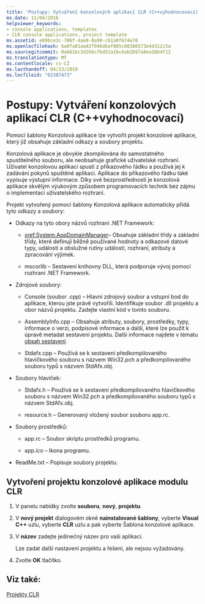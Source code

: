 ```yaml
---
title: 'Postupy: Vytváření konzolových aplikací CLR (C++vyhodnocovací)'
ms.date: 11/04/2016
helpviewer_keywords:
- console applications, templates
- CLR console applications, project template
ms.assetid: e89bce3c-706f-4ae0-8a90-cb1a0f674e70
ms.openlocfilehash: ba0fa81aa42f946dbaf005c00380573e44312c5a
ms.sourcegitcommit: 0ab61bc3d2b6cfbd52a16c6ab2b97a8ea1864f12
ms.translationtype: MT
ms.contentlocale: cs-CZ
ms.lasthandoff: 04/23/2019
ms.locfileid: "62387473"
---
```

# <a name="how-to-create-clr-console-applications-ccli"></a>Postupy: Vytváření konzolových aplikací CLR (C++vyhodnocovací)

Pomocí šablony Konzolová aplikace lze vytvořit projekt konzolové aplikace, který již obsahuje základní odkazy a soubory projektu.

Konzolová aplikace je obvykle zkompilována do samostatného spustitelného souboru, ale neobsahuje grafické uživatelské rozhraní. Uživatel konzolovou aplikaci spustí z příkazového řádku a používá jej k zadávání pokynů spuštěné aplikaci. Aplikace do příkazového řádku také vypisuje výstupní informace. Díky své bezprostřednosti je konzolová aplikace skvělým výukovým způsobem programovacích technik bez zájmu o implementaci uživatelského rozhraní.

Projekt vytvořený pomocí šablony Konzolová aplikace automaticky přidá tyto odkazy a soubory:

- Odkazy na tyto obory názvů rozhraní .NET Framework:

   - <xref:System.AppDomainManager>– Obsahuje základní třídy a základní třídy, které definují běžně používané hodnoty a odkazové datové typy, události a obslužné rutiny událostí, rozhraní, atributy a zpracování výjimek.

   - mscorlib – Sestavení knihovny DLL, která podporuje vývoj pomocí rozhraní .NET Framework.

- Zdrojové soubory:

   - Console (soubor .cpp) – Hlavní zdrojový soubor a vstupní bod do aplikace, kterou jste právě vytvořili. Identifikuje soubor .dll projektu a obor názvů projektu. Zadejte vlastní kód v tomto souboru.

   - AssemblyInfo.cpp – Obsahuje atributy, soubory, prostředky, typy, informace o verzi, podpisové informace a další, které lze použít k úpravě metadat sestavení projektu. Další informace najdete v tématu [obsah sestavení](/dotnet/framework/app-domains/assembly-contents).

   - Stdafx.cpp – Používá se k sestavení předkompilovaného hlavičkového souboru s názvem Win32.pch a předkompilovaného souboru typů s názvem StdAfx.obj.

- Soubory hlaviček:

   - Stdafx.h – Používá se k sestavení předkompilovaného hlavičkového souboru s názvem Win32.pch a předkompilovaného souboru typů s názvem StdAfx.obj.

   - resource.h – Generovaný vložený soubor souboru app.rc.

- Soubory prostředků:

   - app.rc – Soubor skriptu prostředků programu.

   - app.ico – Ikona programu.

- ReadMe.txt – Popisuje soubory projektu.

## <a name="to-create-a-common-language-runtime-clr-console-app-project"></a>Vytvoření projektu konzolové aplikace modulu CLR

1. V panelu nabídky zvolte **souboru**, **nový**, **projektu**.

1. V **nový projekt** dialogovém okně **nainstalované šablony**, vyberte **Visual C++** uzlu, vyberte **CLR** uzlu a pak vyberte Šablona konzolové aplikace.

1. V **název** zadejte jedinečný název pro vaši aplikaci.

   Lze zadat další nastavení projektu a řešení, ale nejsou vyžadovány.

1. Zvolte **OK** tlačítko.

## <a name="see-also"></a>Viz také:

[Projekty CLR](../build/reference/files-created-for-clr-projects.md)

